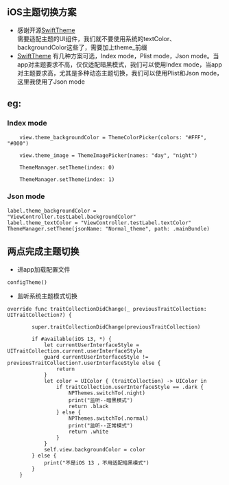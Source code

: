 ## iOS主题切换方案  
* 感谢开源[SwiftTheme](https://github.com/wxxsw/SwiftTheme)  
需要适配主题的UI组件，我们就不要使用系统的textColor、backgroundColor这些了，需要加上theme_前缀
* [SwiftTheme](https://github.com/wxxsw/SwiftTheme)  有几种方案可选，Index mode，Plist mode，Json mode。当app对主题要求不高，仅仅适配暗黑模式，我们可以使用Index mode，当app对主题要求高，尤其是多种动态主题切换，我们可以使用Plist和Json mode，这里我使用了Json mode  

## eg:  

### Index mode 

``` 
	view.theme_backgroundColor = ThemeColorPicker(colors: "#FFF", "#000")
	
	view.theme_image = ThemeImagePicker(names: "day", "night")
	
	ThemeManager.setTheme(index: 0)		
	
	ThemeManager.setTheme(index: 1) 	
```

### Json mode

``` 
label.theme_backgroundColor = "ViewController.testLabel.backgroundColor"        
label.theme_textColor = "ViewController.testLabel.textColor"
ThemeManager.setTheme(jsonName: "Normal_theme", path: .mainBundle)
```
## 两点完成主题切换
* 进app加载配置文件

```
configTheme()
```

* 监听系统主题模式切换

```
override func traitCollectionDidChange(_ previousTraitCollection: UITraitCollection?) {

        super.traitCollectionDidChange(previousTraitCollection)
        
        if #available(iOS 13, *) {
            let currentUserInterfaceStyle = UITraitCollection.current.userInterfaceStyle
            guard currentUserInterfaceStyle != previousTraitCollection?.userInterfaceStyle else {
                return   
            }
            let color = UIColor { (traitCollection) -> UIColor in
                if traitCollection.userInterfaceStyle == .dark {
                    NPThemes.switchTo(.night)
                    print("监听--暗黑模式")
                    return .black
                } else {
                    NPThemes.switchTo(.normal)
                    print("监听--正常模式")
                    return .white
                }   
            }
            self.view.backgroundColor = color
        } else {
            print("不是iOS 13 ，不用适配暗黑模式")
        }
    }
```